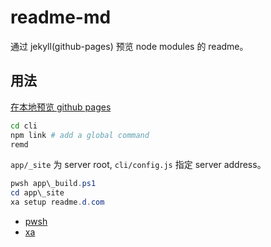# readme-md

通过 jekyll(github-pages) 预览 node modules 的 readme。

## 用法

[在本地预览 github pages](https://yanxyz.github.io/github/github-pages/preview/)

```sh
cd cli
npm link # add a global command
remd
```

`app/_site` 为 server root, `cli/config.js` 指定 server address。

```powershell
pwsh app\_build.ps1
cd app\_site
xa setup readme.d.com
```

- [pwsh](https://yanxyz.github.io/powershell/)
- [xa](https://github.com/yanxyz/xampp-windows-cli#readme)
